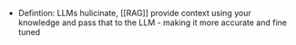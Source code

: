 - Defintion: LLMs hulicinate, [[RAG]] provide context using your knowledge and pass that to the LLM - making it more accurate and fine tuned
